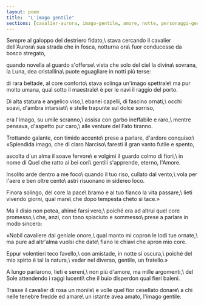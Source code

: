 ```yaml
---
layout: poem
title:  "L'imago gentile"
sections: [cavalier-aurora, imago-gentile, amore, notte, personaggi-gentili, rima-incrociata, poesie, italiano]
---
```


Sempre al galoppo del destriero fidato,\\
stava cercando il cavalier dell'Aurora\\
sua strada che in fosca, notturna ora\\
fuor conducesse da bosco stregato,

quando novella al guardo s'offerse\\
vista che solo del ciel la divina\\
sovrana, la Luna, dea cristallina\\
puote eguagliare in notti più terse:

di rara beltade, al core conforto\\
stava solinga un'imago spettrale\\
ma pur molto umana, qual sotto il maestrale\\
è per le navi il raggio del porto.

Di alta statura e angelico viso,\\
ebanei capelli, di fascino ornati,\\
occhi soavi, d'ambra intarsiati\\
e stelle trapunte sul dolce sorriso,

era l'imago, su umile scranno,\\
assisa con garbo ineffabile e raro,\\
mentre pensava, d'aspetto pur caro,\\
alle venture del Fato tiranno.

Trottando galante, con timido accento\\
prese a parlare, d'ardore conquiso:\\
«Splendida imago, che di claro Narciso\\
faresti il gran vanto futile e spento,

ascolta d'un alma il soave fervore\\
e volgimi il guardo colmo di fiori,\\
in nome di Quel che ratto ai bei cori\\
gentili s'apprende, eterno, l'Amore.

Insolito arde dentro a me foco\\
quando il tuo riso, cullato dal vento,\\
vola per l'aere e ben oltre cento\\
astri risuonano in sidereo loco.

Finora solingo, del core la pace\\
bramo e al tuo fianco la vita passare,\\
lieti vivendo giorni, qual mare\\
che dopo tempesta cheto si tace.»

Ma il disio non potea, ahimé farsi vero,\\
poiché era ad altrui quel core promesso,\\
che, anzi, con tono spiaciuto e sommesso\\
prese a parlare in modo sincero:

«Nobil cavaliere dal geniale onore,\\
qual manto mi copron le lodi tue ornate,\\
ma pure ad altr'alma vuolsi che date\\
fìano le chiavi che apron mio core.

Eppur volentieri teco favello,\\
con amistade, in notte sì oscura,\\
poiché del mio spirto è tal la natura,\\
veder nel diverso, gentile, un fratello.»

A lungo parlarono, lieti e sereni,\\
non più d'amore, ma mille argomenti,\\
del Sole attendendo i raggi lucenti\\
che il buio disperdon qual fieri baleni.

Trasse il cavalier di rosa un monile\\
e volle quel fior cesellato donare\\
a chi nelle tenebre fredde ed amare\\
un istante avea amato, l'imago gentile.
